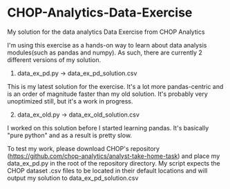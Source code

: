 # CHOP-Analytics-Data-Exercise
My solution for the data analytics Data Exercise from CHOP Analytics

I'm using this exercise as a hands-on way to learn about data analysis modules(such as pandas and numpy).
As such, there are currently 2 different versions of my solution.

   1) data_ex_pd.py -> data_ex_pd_solution.csv
   
   This is my latest solution for the exercise. It's a lot more pandas-centric and is an 
   order of magnitude faster than my old solution. It's probably very unoptimized still,
   but it's a work in progress.

   2) data_ex_old.py -> data_ex_old_solution.csv
   
   I worked on this solution before I started learning pandas.
   It's basically "pure python" and as a result is pretty slow.

To test my work, please download CHOP's repository (https://github.com/chop-analytics/analyst-take-home-task) and place my data_ex_pd.py in the root of the repository directory. My script expects the CHOP dataset .csv files to be located in their default locations and will output my solution to data_ex_pd_solution.csv
